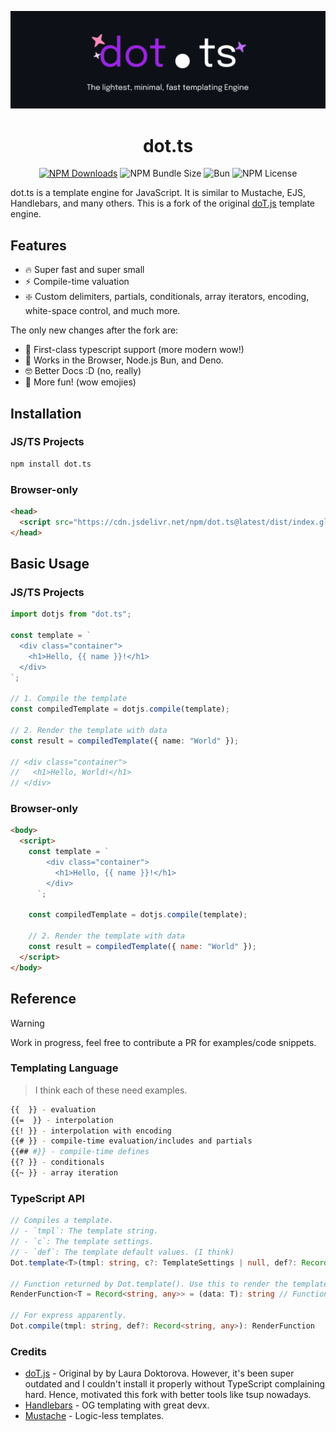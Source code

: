 ![dot.js](_docs/banner.png)

<h1 align="center">dot.ts</h1>

<div align="center">
        <a href="https://www.npmjs.com/package/dot.ts" target="_blank">
          <img src="https://img.shields.io/npm/dw/dot.ts?style=for-the-badge" alt="NPM Downloads"></img></a>
        <img src="https://img.shields.io/bundlephobia/minzip/dot.ts?style=for-the-badge" alt="NPM Bundle Size" ></img>
          <img src="https://img.shields.io/badge/maintained%20with-bun-cc00ff.svg?style=for-the-badge&logo=bun)](https://bun.sh/" alt="Bun"></img>
    <img src="https://img.shields.io/npm/l/vike-metadata-react?style=for-the-badge" alt="NPM License"></img>
</div>

dot.ts is a template engine for JavaScript. It is similar to Mustache, EJS, Handlebars, and many others. This is a fork of the original [doT.js](https://github.com/olado/doT) template engine.

## Features

- 🔥 Super fast and super small
- ⚡️ Compile-time valuation
- ❇️ Custom delimiters, partials, conditionals, array iterators, encoding, white-space control, and much more.

The only new changes after the fork are:

- 🚀 First-class typescript support (more modern wow!)
- 💪 Works in the Browser, Node.js Bun, and Deno.
- 🤓 Better Docs :D (no, really)
- 🥳 More fun! (wow emojies)

## Installation

### JS/TS Projects

```sh
npm install dot.ts
```

### Browser-only

```html
<head>
  <script src="https://cdn.jsdelivr.net/npm/dot.ts@latest/dist/index.global.js"></script>
</head>
```

## Basic Usage

### JS/TS Projects

```ts
import dotjs from "dot.ts";

const template = `
  <div class="container">
    <h1>Hello, {{ name }}!</h1>
  </div>
`;

// 1. Compile the template
const compiledTemplate = dotjs.compile(template);

// 2. Render the template with data
const result = compiledTemplate({ name: "World" });

// <div class="container">
//   <h1>Hello, World!</h1>
// </div>
```

### Browser-only

```html
<body>
  <script>
    const template = `
        <div class="container">
          <h1>Hello, {{ name }}!</h1>
        </div>
      `;

    const compiledTemplate = dotjs.compile(template);

    // 2. Render the template with data
    const result = compiledTemplate({ name: "World" });
  </script>
</body>
```

## Reference

> [!WARNING]
>
> Work in progress, feel free to contribute a PR for examples/code snippets.

### Templating Language

> I think each of these need examples.

```sh
{{  }} - evaluation
{{=  }} - interpolation
{{! }} - interpolation with encoding
{{# }} - compile-time evaluation/includes and partials
{{## #}} - compile-time defines
{{? }} - conditionals
{{~ }} - array iteration
```

### TypeScript API

```ts
// Compiles a template.
// - `tmpl`: The template string.
// - `c`: The template settings.
// - `def`: The template default values. (I think)
Dot.template<T>(tmpl: string, c?: TemplateSettings | null, def?: Record<string, any>): RenderFunction<T>

// Function returned by Dot.template(). Use this to render the template.
RenderFunction<T = Record<string, any>> = (data: T): string // Function returned by Dot.template(). Use this to render the template.

// For express apparently.
Dot.compile(tmpl: string, def?: Record<string, any>): RenderFunction
```

### Credits

- [doT.js](https://olado.github.io/doT/index.html) - Original by by Laura Doktorova. However, it's been super outdated and I couldn't install it properly without TypeScript complaining hard. Hence, motivated this fork with better tools like tsup nowadays.
- [Handlebars](https://handlebarsjs.com/guide/) - OG templating with great devx.
- [Mustache](https://mustache.github.io/) - Logic-less templates.
